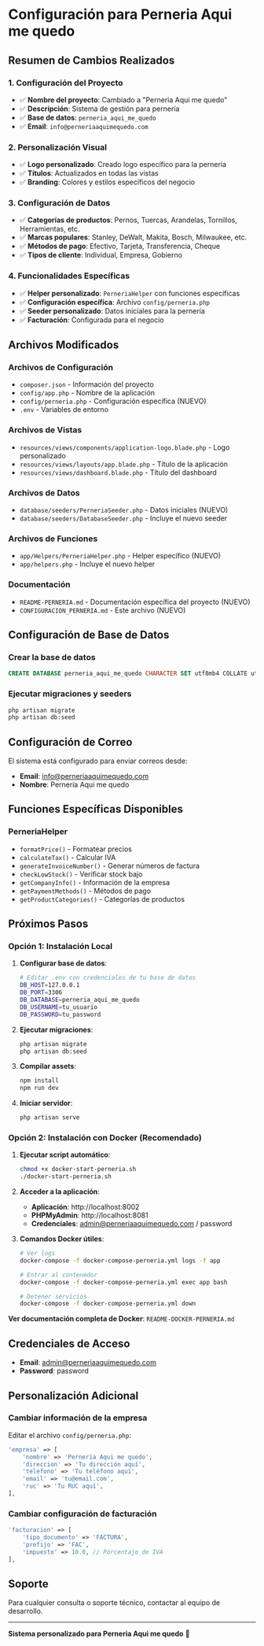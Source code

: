 # Configuración para Perneria Aqui me quedo

## Resumen de Cambios Realizados

### 1. Configuración del Proyecto
- ✅ **Nombre del proyecto**: Cambiado a "Perneria Aqui me quedo"
- ✅ **Descripción**: Sistema de gestión para pernería
- ✅ **Base de datos**: `perneria_aqui_me_quedo`
- ✅ **Email**: `info@perneriaaquimequedo.com`

### 2. Personalización Visual
- ✅ **Logo personalizado**: Creado logo específico para la pernería
- ✅ **Títulos**: Actualizados en todas las vistas
- ✅ **Branding**: Colores y estilos específicos del negocio

### 3. Configuración de Datos
- ✅ **Categorías de productos**: Pernos, Tuercas, Arandelas, Tornillos, Herramientas, etc.
- ✅ **Marcas populares**: Stanley, DeWalt, Makita, Bosch, Milwaukee, etc.
- ✅ **Métodos de pago**: Efectivo, Tarjeta, Transferencia, Cheque
- ✅ **Tipos de cliente**: Individual, Empresa, Gobierno

### 4. Funcionalidades Específicas
- ✅ **Helper personalizado**: `PerneriaHelper` con funciones específicas
- ✅ **Configuración específica**: Archivo `config/perneria.php`
- ✅ **Seeder personalizado**: Datos iniciales para la pernería
- ✅ **Facturación**: Configurada para el negocio

## Archivos Modificados

### Archivos de Configuración
- `composer.json` - Información del proyecto
- `config/app.php` - Nombre de la aplicación
- `config/perneria.php` - Configuración específica (NUEVO)
- `.env` - Variables de entorno

### Archivos de Vistas
- `resources/views/components/application-logo.blade.php` - Logo personalizado
- `resources/views/layouts/app.blade.php` - Título de la aplicación
- `resources/views/dashboard.blade.php` - Título del dashboard

### Archivos de Datos
- `database/seeders/PerneriaSeeder.php` - Datos iniciales (NUEVO)
- `database/seeders/DatabaseSeeder.php` - Incluye el nuevo seeder

### Archivos de Funciones
- `app/Helpers/PerneriaHelper.php` - Helper específico (NUEVO)
- `app/helpers.php` - Incluye el nuevo helper

### Documentación
- `README-PERNERIA.md` - Documentación específica del proyecto (NUEVO)
- `CONFIGURACION_PERNERIA.md` - Este archivo (NUEVO)

## Configuración de Base de Datos

### Crear la base de datos
```sql
CREATE DATABASE perneria_aqui_me_quedo CHARACTER SET utf8mb4 COLLATE utf8mb4_unicode_ci;
```

### Ejecutar migraciones y seeders
```bash
php artisan migrate
php artisan db:seed
```

## Configuración de Correo

El sistema está configurado para enviar correos desde:
- **Email**: info@perneriaaquimequedo.com
- **Nombre**: Perneria Aqui me quedo

## Funciones Específicas Disponibles

### PerneriaHelper
- `formatPrice()` - Formatear precios
- `calculateTax()` - Calcular IVA
- `generateInvoiceNumber()` - Generar números de factura
- `checkLowStock()` - Verificar stock bajo
- `getCompanyInfo()` - Información de la empresa
- `getPaymentMethods()` - Métodos de pago
- `getProductCategories()` - Categorías de productos

## Próximos Pasos

### Opción 1: Instalación Local

1. **Configurar base de datos**:
   ```bash
   # Editar .env con credenciales de tu base de datos
   DB_HOST=127.0.0.1
   DB_PORT=3306
   DB_DATABASE=perneria_aqui_me_quedo
   DB_USERNAME=tu_usuario
   DB_PASSWORD=tu_password
   ```

2. **Ejecutar migraciones**:
   ```bash
   php artisan migrate
   php artisan db:seed
   ```

3. **Compilar assets**:
   ```bash
   npm install
   npm run dev
   ```

4. **Iniciar servidor**:
   ```bash
   php artisan serve
   ```

### Opción 2: Instalación con Docker (Recomendado)

1. **Ejecutar script automático**:
   ```bash
   chmod +x docker-start-perneria.sh
   ./docker-start-perneria.sh
   ```

2. **Acceder a la aplicación**:
   - **Aplicación**: http://localhost:8002
   - **PHPMyAdmin**: http://localhost:8081
   - **Credenciales**: admin@perneriaaquimequedo.com / password

3. **Comandos Docker útiles**:
   ```bash
   # Ver logs
   docker-compose -f docker-compose-perneria.yml logs -f app
   
   # Entrar al contenedor
   docker-compose -f docker-compose-perneria.yml exec app bash
   
   # Detener servicios
   docker-compose -f docker-compose-perneria.yml down
   ```

**Ver documentación completa de Docker**: `README-DOCKER-PERNERIA.md`

## Credenciales de Acceso

- **Email**: admin@perneriaaquimequedo.com
- **Password**: password

## Personalización Adicional

### Cambiar información de la empresa
Editar el archivo `config/perneria.php`:
```php
'empresa' => [
    'nombre' => 'Perneria Aqui me quedo',
    'direccion' => 'Tu dirección aquí',
    'telefono' => 'Tu teléfono aquí',
    'email' => 'tu@email.com',
    'ruc' => 'Tu RUC aquí',
],
```

### Cambiar configuración de facturación
```php
'facturacion' => [
    'tipo_documento' => 'FACTURA',
    'prefijo' => 'FAC',
    'impuesto' => 10.0, // Porcentaje de IVA
],
```

## Soporte

Para cualquier consulta o soporte técnico, contactar al equipo de desarrollo.

---

**Sistema personalizado para Perneria Aqui me quedo** 🏪

